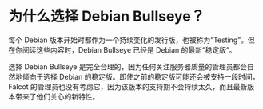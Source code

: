 # 为什么选择 Debian Bullseye？

每个 Debian 版本开始时都作为一个持续变化的发行版，也被称为“Testing”。但在你阅读这些内容时，Debian Bullseye 已经是 Debian 的最新“稳定版”。

选择 Debian Bullseye 是完全合理的，因为任何关注服务器质量的管理员都会自然地倾向于选择 Debian 的稳定版。即使之前的稳定版可能还会被支持一段时间，Falcot 的管理员也没有考虑它，因为该版本的支持期不会持续太久，而且最新版本带来了他们关心的新特性。